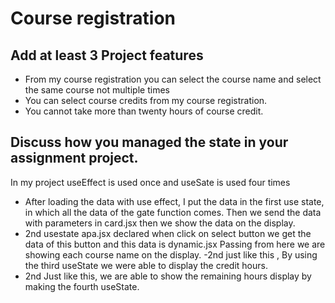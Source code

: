 # Course registration
## Add at least 3 Project features
- From my course registration you can select the course name and select the same course not multiple times
- You can select course credits from my course registration.
- You cannot take more than twenty hours of course credit.

## Discuss how you managed the state in your assignment project.
In my project useEffect is used once and useSate is used four times
- After loading the data with use effect, I put the data in the first use state, in which all the data of the gate function comes. Then we send the data with parameters in card.jsx then we show the data on the display.
- 2nd usestate apa.jsx declared when click on select button we get the data of this button and this data is dynamic.jsx Passing from here we are showing each course name on the display.
-2nd just like this , By using the third useState we were able to display the credit hours.
- 2nd Just like this, we are able to show the remaining hours display by making the fourth useState.



